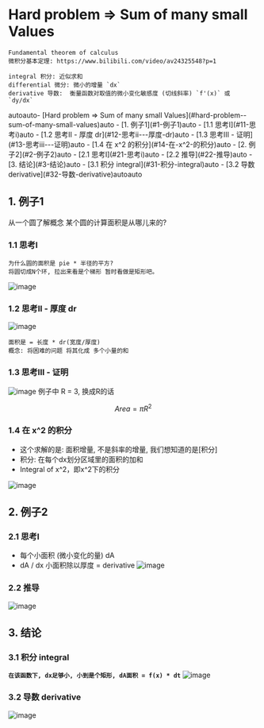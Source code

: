 # Hard problem => Sum of many small Values

```
Fundamental theorem of calculus
微积分基本定理: https://www.bilibili.com/video/av24325548?p=1

integral 积分: 近似求和
differential 微分: 微小的增量 `dx`
derivative 导数:  衡量函数对取值的微小变化敏感度 (切线斜率) `f'(x)` 或 `dy/dx`
```
<!-- TOC -->autoauto- [Hard problem => Sum of many small Values](#hard-problem--sum-of-many-small-values)auto    - [1. 例子1](#1-例子1)auto        - [1.1 思考I](#11-思考i)auto        - [1.2 思考II - 厚度 dr](#12-思考ii---厚度-dr)auto        - [1.3 思考III - 证明](#13-思考iii---证明)auto        - [1.4 在 x^2 的积分](#14-在-x^2-的积分)auto    - [2. 例子2](#2-例子2)auto        - [2.1 思考I](#21-思考i)auto        - [2.2 推导](#22-推导)auto    - [3. 结论](#3-结论)auto        - [3.1 积分 integral](#31-积分-integral)auto        - [3.2 导数 derivative](#32-导数-derivative)autoauto<!-- /TOC -->


## 1. 例子1
从一个圆了解概念 某个圆的计算面积是从哪儿来的?

### 1.1 思考I
```
为什么圆的面积是 pie * 半径的平方?
将圆切成N个环, 拉出来看是个梯形 暂时看做是矩形吧。
```
![image](https://user-images.githubusercontent.com/13708045/74117830-e3d8e500-4bf3-11ea-8a21-7a6a0d3b2b88.png)

### 1.2 思考II - 厚度 dr
![image](https://user-images.githubusercontent.com/13708045/74117850-f8b57880-4bf3-11ea-86ea-5abeecc95f10.png)

```
面积是 = 长度 * dr(宽度/厚度)
概念: 将困难的问题 将其化成 多个小量的和
```

### 1.3 思考III - 证明
![image](https://user-images.githubusercontent.com/13708045/74117878-11259300-4bf4-11ea-9d69-66a89838d989.png)
例子中 R = 3, 换成R的话

```math
Area = \pi R^2
```

### 1.4 在 x^2 的积分
- 这个求解的是: 面积增量, 不是斜率的增量, 我们想知道的是[积分]
- 积分: 在每个dx划分区域里的面积的加和
- Integral of x^2，即x^2下的积分

![image](https://user-images.githubusercontent.com/13708045/74117899-28648080-4bf4-11ea-8e81-78f11d84b792.png)

## 2. 例子2
### 2.1 思考I
- 每个小面积 (微小变化的量) dA
-  dA / dx 小面积除以厚度 = derivative
![image](https://user-images.githubusercontent.com/13708045/74117909-3ca87d80-4bf4-11ea-84f1-794c796a24d6.png)

### 2.2 推导
![image](https://user-images.githubusercontent.com/13708045/74117915-47fba900-4bf4-11ea-8754-cb45e6e496f2.png)


## 3. 结论
### 3.1 积分 integral
**`在该函数下, dx足够小, 小到是个矩形, dA面积 = f(x) * dt`**
![image](https://user-images.githubusercontent.com/13708045/74118006-ade83080-4bf4-11ea-9d2b-16708cb88be9.png)

### 3.2 导数 derivative
![image](https://user-images.githubusercontent.com/13708045/74117919-4b8f3000-4bf4-11ea-9b43-7c846a3e1cf6.png)
